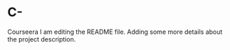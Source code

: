 # C-
Courseera
I am editing the README file. Adding some more details about the project description.
